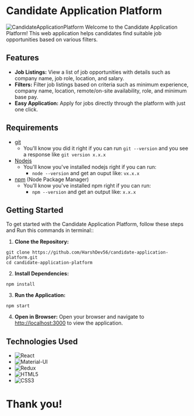 # Candidate Application Platform

![CandidateApplicationPlatform](https://github.com/HarshDev56/candidate-application-platform/assets/87370920/af9880de-14be-438e-b139-76a5c6c61ecd)
Welcome to the Candidate Application Platform! This web application helps candidates find suitable job opportunities based on various filters.

## Features

- **Job Listings:** View a list of job opportunities with details such as company name, job role, location, and salary.
- **Filters:** Filter job listings based on criteria such as minimum experience, company name, location, remote/on-site availability, role, and minimum base pay.
- **Easy Application:** Apply for jobs directly through the platform with just one click.

## Requirements

- [git](https://git-scm.com/book/en/v2/Getting-Started-Installing-Git)
  - You'll know you did it right if you can run `git --version` and you see a response like `git version x.x.x`
- [Nodejs](https://nodejs.org/en/)
  - You'll know you've installed nodejs right if you can run:
    - `node --version` and get an ouput like: `vx.x.x`
- [npm](https://www.npmjs.com/get-npm) (Node Package Manager)
  - You'll know you've installed npm right if you can run:
    - `npm --version` and get an output like: `x.x.x`

## Getting Started

To get started with the Candidate Application Platform, follow these steps and Run this commands in terminal::

1. **Clone the Repository:**
```
git clone https://github.com/HarshDev56/candidate-application-platform.git
cd candidate-application-platform
```

2. **Install Dependencies:**
```
npm install
```

3. **Run the Application:**
```
npm start
```

4. **Open in Browser:**
Open your browser and navigate to [http://localhost:3000](http://localhost:3000) to view the application.

## Technologies Used

  
* ![React](https://img.shields.io/badge/react-%2320232a.svg?style=for-the-badge&logo=react&logoColor=%2361DAFB)
* ![Material-UI](https://img.shields.io/badge/Material--UI-0081CB?style=for-the-badge&logo=material-ui&logoColor=white)
* ![Redux](https://img.shields.io/badge/Redux-593D88?style=for-the-badge&logo=redux&logoColor=white)
* ![HTML5](https://img.shields.io/badge/HTML5-E34F26?style=for-the-badge&logo=html5&logoColor=white)
* ![CSS3](https://img.shields.io/badge/CSS3-1572B6?style=for-the-badge&logo=css3&logoColor=white)

# Thank you!
